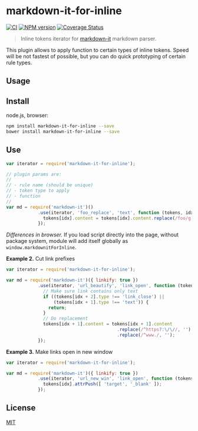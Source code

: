 # markdown-it-for-inline

[![CI](https://github.com/markdown-it/markdown-it-for-inline/actions/workflows/ci.yml/badge.svg)](https://github.com/markdown-it/markdown-it-for-inline/actions/workflows/ci.yml)
[![NPM version](https://img.shields.io/npm/v/markdown-it-for-inline.svg?style=flat)](https://www.npmjs.org/package/markdown-it-for-inline)
[![Coverage Status](https://img.shields.io/coveralls/markdown-it/markdown-it-for-inline/master.svg?style=flat)](https://coveralls.io/r/markdown-it/markdown-it-for-inline)

> Inline tokens iterator for [markdown-it](https://github.com/markdown-it/markdown-it) markdown parser.

This plugin allows to apply function to certain types of inline tokens. Speed
will be not fastest of possible, but you can do quick prototyping of certain
rule types.


## Usage

## Install

node.js, browser:

```bash
npm install markdown-it-for-inline --save
bower install markdown-it-for-inline --save
```

## Use

```js
var iterator = require('markdown-it-for-inline');

// plugin params are:
//
// - rule name (should be unique)
// - token type to apply
// - function
//
var md = require('markdown-it')()
            .use(iterator, 'foo_replace', 'text', function (tokens, idx) {
              tokens[idx].content = tokens[idx].content.replace(/foo/g, 'bar');
            });
```

_Differences in browser._ If you load script directly into the page, without
package system, module will add itself globally as `window.markdownitForInline`.


__Example 2.__ Cut link prefixes

```js
var iterator = require('markdown-it-for-inline');

var md = require('markdown-it')({ linkify: true })
            .use(iterator, 'url_beautify', 'link_open', function (tokens, idx) {
              // Make sure link contains only text
              if ((tokens[idx + 2].type !== 'link_close') ||
                  (tokens[idx + 1].type !== 'text')) {
                return;
              }
              // Do replacement
              tokens[idx + 1].content = tokens[idx + 1].content
                                          .replace(/^https?:\/\//, '')
                                          .replace(/^www./, '');
            });
```

__Example 3.__ Make links open in new window

```js
var iterator = require('markdown-it-for-inline');

var md = require('markdown-it')({ linkify: true })
            .use(iterator, 'url_new_win', 'link_open', function (tokens, idx) {
              tokens[idx].attrPush([ 'target', '_blank' ]);
            });
```


## License

[MIT](https://github.com/markdown-it/markdown-it-for-inline/blob/master/LICENSE)
